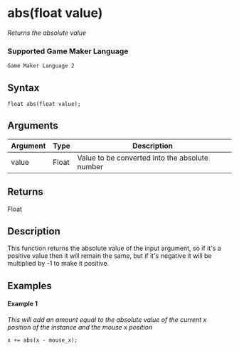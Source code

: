 # abs(float value)

*Returns the absolute value*

### Supported Game Maker Language
`Game Maker Language 2`

## Syntax

```
float abs(float value);
```

## Arguments

|Argument|Type  |Description                                                |
|--------|------|-----------------------------------------------------------|
|value   |Float |Value to be converted into the absolute number             |

## Returns

Float

## Description

This function returns the absolute value of the input argument, so if it's a positive value then it will remain the same, but if it's negative it will be multiplied by -1 to make it positive.

## Examples

#### Example 1

*This will add an amount equal to the absolute value of the current x position of the instance and the mouse x position*

```
x += abs(x - mouse_x);
```